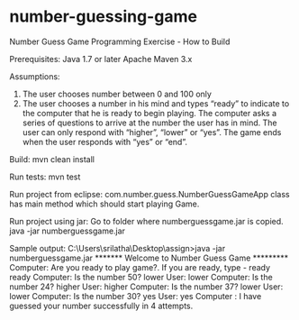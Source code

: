 # number-guessing-game

Number Guess Game Programming Exercise - How to Build

Prerequisites:
Java 1.7 or later
Apache Maven 3.x


Assumptions:
1) The user chooses number between 0 and 100 only
2) The user chooses a number in his mind and types “ready” to indicate to the computer that he is ready to begin playing. The computer asks a series of questions to arrive at the number the user has in mind. The user can only respond with “higher”, “lower” or “yes”. The game ends when the user responds with “yes” or “end”.


Build:
mvn clean install


Run tests:
mvn test

Run project from eclipse:
com.number.guess.NumberGuessGameApp class has main method which should start playing Game.

Run project using jar:
Go to folder where numberguessgame.jar is copied.
java -jar numberguessgame.jar

Sample output:
C:\Users\srilatha\Desktop\assign>java -jar numberguessgame.jar
*******  Welcome to Number Guess Game *********
Computer: Are you ready to play game?. If you are ready, type - ready
ready
Computer: Is the number 50?
lower
User: lower
Computer: Is the number 24?
higher
User: higher
Computer: Is the number 37?
lower
User: lower
Computer: Is the number 30?
yes
User: yes
Computer : I have guessed your number successfully in 4 attempts.





